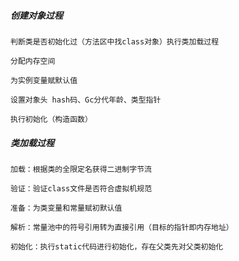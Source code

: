 ##### 创建对象过程

    判断类是否初始化过（方法区中找class对象）执行类加载过程

    分配内存空间

    为实例变量赋默认值

    设置对象头 hash码、Gc分代年龄、类型指针

    执行初始化（构造函数）

##### 类加载过程

    加载：根据类的全限定名获得二进制字节流

    验证：验证class文件是否符合虚拟机规范

    准备：为类变量和常量赋初默认值

    解析：常量池中的符号引用转为直接引用（目标的指针即内存地址）

    初始化：执行static代码进行初始化，存在父类先对父类初始化
